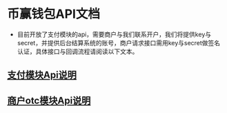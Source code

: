 # 币赢钱包API文档

* 目前开放了支付模块的api，需要商户与我们联系开户，我们将提供key与secret，并提供后台结算系统的账号，商户请求接口需用key与secret做签名认证，具体接口与回调流程请阅读以下文本。

## [支付模块Api说明](https://github.com/coinWinApi/API_Docs/blob/master/CoinPayApi.md)

## [商户otc模块Api说明](https://github.com/coinWinApi/API_Docs/blob/master/OTCApi.md)
